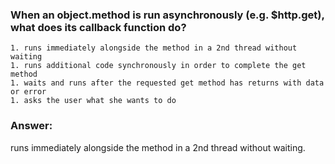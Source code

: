 ### When an object.method is run asynchronously (e.g. $http.get), what does its callback function do?

```
1. runs immediately alongside the method in a 2nd thread without waiting
1. runs additional code synchronously in order to complete the get method
1. waits and runs after the requested get method has returns with data or error
1. asks the user what she wants to do
```

### Answer:

 runs immediately alongside the method in a 2nd thread without waiting.